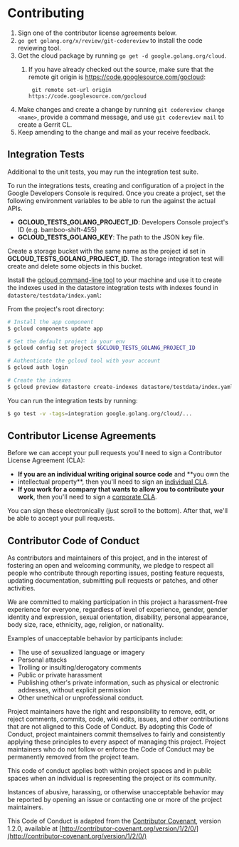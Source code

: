 # Contributing

1. Sign one of the contributor license agreements below.
1. `go get golang.org/x/review/git-codereview` to install the code reviewing tool.
1. Get the cloud package by running `go get -d google.golang.org/cloud`.
    1. If you have already checked out the source, make sure that the remote git
       origin is https://code.googlesource.com/gocloud:

            git remote set-url origin https://code.googlesource.com/gocloud
1. Make changes and create a change by running `git codereview change <name>`,
provide a command message, and use `git codereview mail` to create a Gerrit CL.
1. Keep amending to the change and mail as your receive feedback.

## Integration Tests

Additional to the unit tests, you may run the integration test suite.

To run the integrations tests, creating and configuration of a project in the
Google Developers Console is required. Once you create a project, set the
following environment variables to be able to run the against the actual APIs.

- **GCLOUD_TESTS_GOLANG_PROJECT_ID**: Developers Console project's ID (e.g. bamboo-shift-455)
- **GCLOUD_TESTS_GOLANG_KEY**: The path to the JSON key file.

Create a storage bucket with the same name as the project id set in **GCLOUD_TESTS_GOLANG_PROJECT_ID**.
The storage integration test will create and delete some objects in this bucket.

Install the [gcloud command-line tool][gcloudcli] to your machine and use it
to create the indexes used in the datastore integration tests with indexes
found in `datastore/testdata/index.yaml`:

From the project's root directory:

``` sh
# Install the app component
$ gcloud components update app

# Set the default project in your env
$ gcloud config set project $GCLOUD_TESTS_GOLANG_PROJECT_ID

# Authenticate the gcloud tool with your account
$ gcloud auth login

# Create the indexes
$ gcloud preview datastore create-indexes datastore/testdata/index.yaml

```

You can run the integration tests by running:

``` sh
$ go test -v -tags=integration google.golang.org/cloud/...
```

## Contributor License Agreements

Before we can accept your pull requests you'll need to sign a Contributor
License Agreement (CLA):

- **If you are an individual writing original source code** and **you own the
- intellectual property**, then you'll need to sign an [individual CLA][indvcla].
- **If you work for a company that wants to allow you to contribute your work**,
then you'll need to sign a [corporate CLA][corpcla].

You can sign these electronically (just scroll to the bottom). After that,
we'll be able to accept your pull requests.

## Contributor Code of Conduct

As contributors and maintainers of this project,
and in the interest of fostering an open and welcoming community,
we pledge to respect all people who contribute through reporting issues,
posting feature requests, updating documentation,
submitting pull requests or patches, and other activities.

We are committed to making participation in this project
a harassment-free experience for everyone,
regardless of level of experience, gender, gender identity and expression,
sexual orientation, disability, personal appearance,
body size, race, ethnicity, age, religion, or nationality.

Examples of unacceptable behavior by participants include:

* The use of sexualized language or imagery
* Personal attacks
* Trolling or insulting/derogatory comments
* Public or private harassment
* Publishing other's private information,
such as physical or electronic
addresses, without explicit permission
* Other unethical or unprofessional conduct.

Project maintainers have the right and responsibility to remove, edit, or reject
comments, commits, code, wiki edits, issues, and other contributions
that are not aligned to this Code of Conduct.
By adopting this Code of Conduct,
project maintainers commit themselves to fairly and consistently
applying these principles to every aspect of managing this project.
Project maintainers who do not follow or enforce the Code of Conduct
may be permanently removed from the project team.

This code of conduct applies both within project spaces and in public spaces
when an individual is representing the project or its community.

Instances of abusive, harassing, or otherwise unacceptable behavior
may be reported by opening an issue
or contacting one or more of the project maintainers.

This Code of Conduct is adapted from the [Contributor Covenant](http://contributor-covenant.org), version 1.2.0,
available at [http://contributor-covenant.org/version/1/2/0/](http://contributor-covenant.org/version/1/2/0/)

[gcloudcli]: https://developers.google.com/cloud/sdk/gcloud/
[indvcla]: https://developers.google.com/open-source/cla/individual
[corpcla]: https://developers.google.com/open-source/cla/corporate
